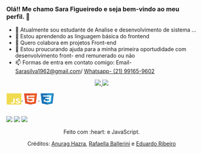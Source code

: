 ### Olá!! Me chamo Sara Figueiredo e seja bem-vindo ao meu perfil. 👋




- 🔭 Atualmente sou estudante de Analise e desenvolvimento de sistema ...
- 🌱 Estou aprendendo as linguagem básica do frontend 
- 👯 Quero colabora em projetos Front-end
- 🤔 Estou proucurando ajuda para a minha primeira oportudidade com desenvolvimento front- end remunerado ou não
- 📫 Formas de entra em contato comigo: Email- Sarasilva1962@gmail.com/ <a href="https://api.whatsapp.com/send?phone=5521991659602&text=Ol%C3%A1%2C%20vim%20atrav%C3%A9s%20do%20github."> Whatsapp- (21) 99165-9602</a>

<div align="center">
  <a href="https://github.com/SaraFigueiredoBrasil">
  <img height="180em" src="https://github-readme-stats.vercel.app/api?username=SaraFigueiredoBrasil&show_icons=true&theme=dracula&include_all_commits=true&count_private=true"/>
  <img height="180em" src="https://github-readme-stats.vercel.app/api/top-langs/?username=SaraFigueiredoBrasil&layout=compact&langs_count=7&theme=dracula"/>
</div>
<div style="display: inline_block"><br>
  <img align="center" alt="Rafa-Js" height="30" width="40" src="https://raw.githubusercontent.com/devicons/devicon/master/icons/javascript/javascript-plain.svg">
  
  
  <img align="center" alt="Rafa-HTML" height="30" width="40" src="https://raw.githubusercontent.com/devicons/devicon/master/icons/html5/html5-original.svg">
  <img align="center" alt="Rafa-CSS" height="30" width="40" src="https://raw.githubusercontent.com/devicons/devicon/master/icons/css3/css3-original.svg">

</div>

##

<div> 
 <img src="https://img.shields.io/badge/Discord-7289DA?style=for-the-badge&logo=discord&logoColor=white" target="_blank"></a> 
  <a href = "mailto:sara1962@gmail.com"><img src="https://img.shields.io/badge/Gmail-D14836?style=for-the-badge&logo=gmail&logoColor=white" target="_blank"></a>
  <a href="https://https://www.linkedin.com/in/sara-s-figueiredo/" target="_blank"><img src="https://img.shields.io/badge/-LinkedIn-%230077B5?style=for-the-badge&logo=linkedin&logoColor=white" target="_blank"></a> 
 
  
 
</div>

<div align="center">
  <p>Feito com :heart: e JavaScript.</p>
  <p>Créditos: <a href="https://github.com/anuraghazra/github-readme-stats">Anurag Hazra</a>, <a href="https://github.com/rafaballerini">Rafaella Ballerini</a> e  <a href="https://github.com/anuraghazra/github-readme-stats">Eduardo Ribeiro</a> </p>
</div>

